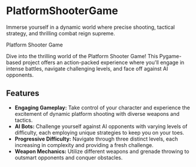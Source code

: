# PlatformShooterGame
Immerse yourself in a dynamic world where precise shooting, tactical strategy, and thrilling combat reign supreme. 

Platform Shooter Game

Dive into the thrilling world of the Platform Shooter Game! This Pygame-based project offers an action-packed experience where you'll engage in intense battles, navigate challenging levels, and face off against AI opponents.

## Features

- **Engaging Gameplay:** Take control of your character and experience the excitement of dynamic platform shooting with diverse weapons and tactics.
- **AI Bots:** Challenge yourself against AI opponents with varying levels of difficulty, each employing unique strategies to keep you on your toes.
- **Progressive Difficulty:** Navigate through three distinct levels, each increasing in complexity and providing a fresh challenge.
- **Weapon Mechanics:** Utilize different weapons and grenade throwing to outsmart opponents and conquer obstacles.
